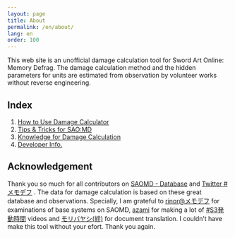 ```yaml
---
layout: page
title: About
permalink: /en/about/
lang: en
order: 100
---
```

This web site is an unofficial damage calculation tool for Sword Art Online: Memory Defrag. The damage calculation method and the hidden parameters for units are estimated from observation by volunteer works without reverse engineering.

## Index
1. [How to Use Damage Calculator](/en/usage)
2. [Tips & Tricks for SAO:MD](/en/tips)
3. [Knowledge for Damage Calculation](/en/knowledge)
4. [Developer Info.](/en/developer)

## Acknowledgement
Thank you so much for all contributors on
[SAOMD - Database](https://saomd-fanadata.fr/)
and
[Twitter #メモデフ](https://twitter.com/search?q=%23%E3%83%A1%E3%83%A2%E3%83%87%E3%83%95)
.
The data for damage calculation is based on these great database and observations. 
Specially, I am grateful to 
[rinor@メモデフ](https://twitter.com/rinor7001)
for examinations of base systems on SAOMD,
[azami](https://twitter.com/azami0172) for making a lot of [#S3発動時間](https://twitter.com/search?q=%23S3%E7%99%BA%E5%8B%95%E6%99%82%E9%96%93&src=typd) videos
and
[モリバヤシ(絆)](https://twitter.com/moribys_saomd) for document translation.
I couldn’t have make this tool without your efort. 
Thank you again.
